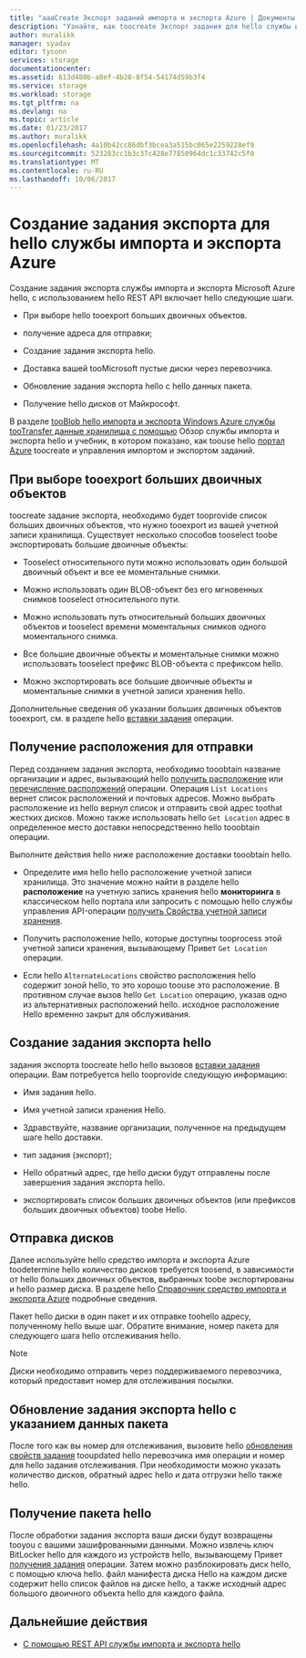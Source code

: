 ```yaml
---
title: "aaaCreate Экспорт заданий импорта и экспорта Azure | Документы Microsoft"
description: "Узнайте, как toocreate Экспорт задания для hello службы импорта и экспорта Microsoft Azure."
author: muralikk
manager: syadav
editor: tysonn
services: storage
documentationcenter: 
ms.assetid: 613d480b-a8ef-4b28-8f54-54174d59b3f4
ms.service: storage
ms.workload: storage
ms.tgt_pltfrm: na
ms.devlang: na
ms.topic: article
ms.date: 01/23/2017
ms.author: muralikk
ms.openlocfilehash: 4a10b42cc86dbf3bcea3a515bc065e2259228ef9
ms.sourcegitcommit: 523283cc1b3c37c428e77850964dc1c33742c5f0
ms.translationtype: MT
ms.contentlocale: ru-RU
ms.lasthandoff: 10/06/2017
---
```

# <a name="creating-an-export-job-for-hello-azure-importexport-service"></a>Создание задания экспорта для hello службы импорта и экспорта Azure
Создание задания экспорта службы импорта и экспорта Microsoft Azure hello, с использованием hello REST API включает hello следующие шаги.

-   При выборе hello tooexport больших двоичных объектов.

-   получение адреса для отправки;

-   Создание задания экспорта hello.

-   Доставка вашей tooMicrosoft пустые диски через перевозчика.

-   Обновление задания экспорта hello с hello данных пакета.

-   Получение hello дисков от Майкрософт.

 В разделе [tooBlob hello импорта и экспорта Windows Azure службы tooTransfer данные хранилища с помощью](storage-import-export-service.md) Обзор службы импорта и экспорта hello и учебник, в котором показано, как toouse hello [портал Azure](https://portal.azure.com/) toocreate и управления импортом и экспортом заданий.

## <a name="selecting-blobs-tooexport"></a>При выборе tooexport больших двоичных объектов
 toocreate задание экспорта, необходимо будет tooprovide список больших двоичных объектов, что нужно tooexport из вашей учетной записи хранилища. Существует несколько способов tooselect toobe экспортировать большие двоичные объекты:

-   Tooselect относительного пути можно использовать один большой двоичный объект и все ее моментальные снимки.

-   Можно использовать один BLOB-объект без его мгновенных снимков tooselect относительного пути.

-   Можно использовать путь относительный больших двоичных объектов и tooselect времени моментальных снимков одного моментального снимка.

-   Все большие двоичные объекты и моментальные снимки можно использовать tooselect префикс BLOB-объекта с префиксом hello.

-   Можно экспортировать все большие двоичные объекты и моментальные снимки в учетной записи хранения hello.

 Дополнительные сведения об указании больших двоичных объектов tooexport, см. в разделе hello [вставки задания](/rest/api/storageimportexport/jobs#Jobs_CreateOrUpdate) операции.

## <a name="obtaining-your-shipping-location"></a>Получение расположения для отправки
Перед созданием задания экспорта, необходимо tooobtain название организации и адрес, вызывающий hello [получить расположение](https://portal.azure.com) или [перечисление расположений](/rest/api/storageimportexport/listlocations) операции. Операция `List Locations` вернет список расположений и почтовых адресов. Можно выбрать расположение из hello вернул список и отправить свой адрес toothat жестких дисков. Можно также использовать hello `Get Location` адрес в определенное место доставки непосредственно hello tooobtain операции.

Выполните действия hello ниже расположение доставки tooobtain hello.

-   Определите имя hello hello расположение учетной записи хранилища. Это значение можно найти в разделе hello **расположение** на учетную запись хранения hello **мониторинга** в классическом hello портала или запросить с помощью hello службы управления API-операции [получить Свойства учетной записи хранения](/rest/api/storagerp/storageaccounts#StorageAccounts_GetProperties).

-   Получить расположение hello, которые доступны tooprocess этой учетной записи хранения, вызывающему Привет `Get Location` операции.

-   Если hello `AlternateLocations` свойство расположения hello содержит зоной hello, то это хорошо toouse это расположение. В противном случае вызов hello `Get Location` операцию, указав одно из альтернативных расположений hello. исходное расположение Hello временно закрыт для обслуживания.

## <a name="creating-hello-export-job"></a>Создание задания экспорта hello
 задания экспорта toocreate hello hello вызовов [вставки задания](/rest/api/storageimportexport/jobs#Jobs_CreateOrUpdate) операции. Вам потребуется hello tooprovide следующую информацию:

-   Имя задания hello.

-   Имя учетной записи хранения Hello.

-   Здравствуйте, название организации, полученное на предыдущем шаге hello доставки.

-   тип задания (экспорт);

-   Hello обратный адрес, где hello диски будут отправлены после завершения задания экспорта hello.

-   экспортировать список больших двоичных объектов (или префиксов больших двоичных объектов) toobe Hello.

## <a name="shipping-your-drives"></a>Отправка дисков
 Далее используйте hello средство импорта и экспорта Azure toodetermine hello количество дисков требуется toosend, в зависимости от hello больших двоичных объектов, выбранных toobe экспортированы и hello размер диска. В разделе hello [Справочник средство импорта и экспорта Azure](storage-import-export-tool-how-to-v1.md) подробные сведения.

 Пакет hello диски в один пакет и их отправке toohello адресу, полученному hello выше шаг. Обратите внимание, номер пакета для следующего шага hello отслеживания hello.

> [!NOTE]
>  Диски необходимо отправить через поддерживаемого перевозчика, который предоставит номер для отслеживания посылки.

## <a name="updating-hello-export-job-with-your-package-information"></a>Обновление задания экспорта hello с указанием данных пакета
 После того как вы номер для отслеживания, вызовите hello [обновления свойств задания](/rest/api/storageimportexport/jobs#Jobs_Update) tooupdated hello перевозчика имя операции и номер для hello задания отслеживания. При необходимости можно указать количество дисков, обратный адрес hello и дата отгрузки hello также hello.

## <a name="receiving-hello-package"></a>Получение пакета hello
 После обработки задания экспорта ваши диски будут возвращены tooyou с вашими зашифрованными данными. Можно извлечь ключ BitLocker hello для каждого из устройств hello, вызывающему Привет [получения задания](/rest/api/storageimportexport/jobs#Jobs_Get) операции. Затем можно разблокировать диск hello, с помощью ключа hello. файл манифеста диска Hello на каждом диске содержит hello список файлов на диске hello, а также исходный адрес большого двоичного объекта hello для каждого файла.

## <a name="next-steps"></a>Дальнейшие действия

* [С помощью REST API службы импорта и экспорта hello](storage-import-export-using-the-rest-api.md)
